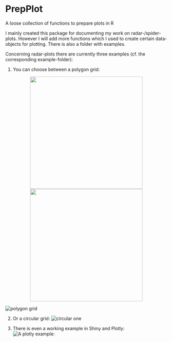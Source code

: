 # PrepPlot
A loose collection of functions to prepare plots in R

I mainly created this package for documenting my work on radar-/spider-plots. However I will add more functions which I used to create certain data-objects for plotting. There is also a folder with examples. 

Concerning radar-plots there are currently three examples (cf. the corresponding example-folder):
1.  You can choose between a polygon grid:
<p align="center">
  <img src="https://user-images.githubusercontent.com/32107403/31129307-7468fad8-a854-11e7-8c43-2a8b349c657e.jpeg" width="350"/>
  <img src="https://user-images.githubusercontent.com/32107403/31129307-7468fad8-a854-11e7-8c43-2a8b349c657e.jpeg" width="350"/>
</p>

![polygon grid](https://user-images.githubusercontent.com/32107403/31129307-7468fad8-a854-11e7-8c43-2a8b349c657e.jpeg)

2.  Or a circular grid: 
![circular one](https://user-images.githubusercontent.com/32107403/31129046-c5307fe6-a853-11e7-8054-c9057a63100b.png) 

3.  There is even a working example in Shiny and Plotly:
![A plotly example:](https://user-images.githubusercontent.com/32107403/31129095-e47ea7e2-a853-11e7-99b3-8a648981a082.png)
